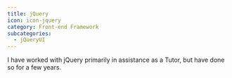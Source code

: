 ```yaml
---
title: jQuery
icon: icon-jquery
category: Front-end Framework
subcategories:
  - jQueryUI
---
```

I have worked with jQuery primarily in assistance as a Tutor, but have done so for a few years.
